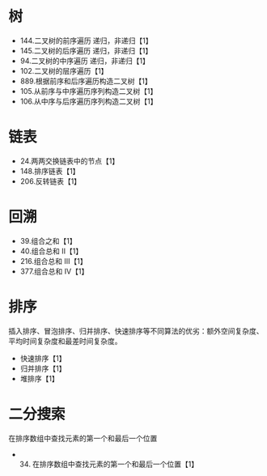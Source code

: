 # 树
* 144.二叉树的前序遍历 递归，非递归【1】
* 145.二叉树的后序遍历 递归，非递归【1】
* 94.二叉树的中序遍历 递归，非递归【1】
* 102.二叉树的层序遍历【1】
* 889.根据前序和后序遍历构造二叉树【1】
* 105.从前序与中序遍历序列构造二叉树【1】
* 106.从中序与后序遍历序列构造二叉树【1】
# 链表
* 24.两两交换链表中的节点【1】
* 148.排序链表【1】
* 206.反转链表【1】
# 回溯
* 39.组合之和【1】
* 40.组合总和 II【1】
* 216.组合总和 III【1】
* 377.组合总和 Ⅳ【1】
# 排序
插入排序、冒泡排序、归并排序、快速排序等不同算法的优劣：额外空间复杂度、平均时间复杂度和最差时间复杂度。

* 快速排序【1】
* 归并排序【1】
* 堆排序【1】
# 二分搜索
在排序数组中查找元素的第一个和最后一个位置  

* 34. 在排序数组中查找元素的第一个和最后一个位置【1】